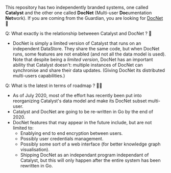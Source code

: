 
This repository has two independently branded systems, one called **Catalyst** and the other one called **DocNet** (Multi-user **Doc**umentation **Net**work). If you are coming from the Guardian, you are looking for [DocNet](documentation/DocNet.md) 🙂


Q: What exactly is the relationship betweeen Catalyst and DocNet ? 🤔

- DocNet is simply a limited version of Catalyst that runs on an independent DataStore. They share the same code, but when DocNet runs, some features are not enabled (and not all the data model is used). Note that despite being a *limited version*, DocNet has an important ability that Catalyst doesn't: multiple instances of DocNet can synchronise and share their data updates. (Giving DocNet its distributed multi-users capabilities.) 


Q: What is the latest in terms of roadmap ? 👩‍💻

- As of July 2020, most of the effort has recently been put into reorganizing Catalyst's data model and make its DocNet subset multi-user. 
- Catalyst and DocNet are going to be re-written in Go by the end of 2020.
- DocNet features that may appear in the future include, but are not limited to:
	- Enablying end to end encryption between users.
	- Possibly user credentials management. 
	- Possibly some sort of a web interface (for better knowledge graph visualisation).
	- Shipping DocNet as an independant program independant of Catalyst, but this will only happen after the entire system has been rewritten in Go.